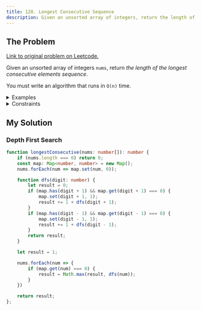 ```yaml
---
title: 128. Longest Consecutive Sequence
description: Given an unsorted array of integers, return the length of the longest consecutive elements sequence in O(n) time.
---
```


## The Problem

[Link to original problem on Leetcode.](https://leetcode.com/problems/longest-consecutive-sequence/)

Given an unsorted array of integers `nums`, return _the length of the longest consecutive elements sequence_.

You must write an algorithm that runs in `O(n)` time.

<details>
<summary>Examples</summary>

Example 1:

```
Input: nums = [100,4,200,1,3,2]
Output: 4
Explanation: The longest consecutive elements sequence is [1, 2, 3, 4]. Therefore its length is 4.
```

Example 2:

```
Input: nums = [0,3,7,2,5,8,4,6,0,1]
Output: 9
```
</details>

<details>
<summary>Constraints</summary>


- <code>0 <= nums.length <= 10<sup>5</sup></code>
- <code>-10<sup>9</sup> <= nums[i] <= 10<sup>9</sup></code>

</details>

## My Solution

### Depth First Search

```typescript
function longestConsecutive(nums: number[]): number {
	if (nums.length === 0) return 0;
	const map: Map<number, number> = new Map();
	nums.forEach(num => map.set(num, 0));

	function dfs(digit: number) {
		let result = 0;
		if (map.has(digit + 1) && map.get(digit + 1) === 0) {
			map.set(digit + 1, 1);
			result += 1 + dfs(digit + 1);
		}
		if (map.has(digit - 1) && map.get(digit - 1) === 0) {
			map.set(digit - 1, 1);
			result += 1 + dfs(digit - 1);
		}
		return result;
	}

	let result = 1;

	nums.forEach(num => {
		if (map.get(num) === 0) {
			result = Math.max(result, dfs(num));
		}
	})

	return result;
};
```

